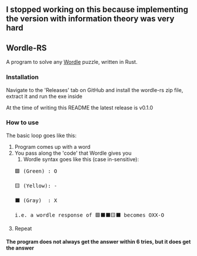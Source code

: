## I stopped working on this because implementing the version with information theory was very hard

## Wordle-RS
A program to solve any [Wordle](https://www.powerlanguage.co.uk/wordle/) puzzle, written in Rust.


### Installation
Navigate to the 'Releases' tab on GitHub and install the wordle-rs zip file, extract it and run the exe inside

At the time of writing this README the latest release is v0.1.0

### How to use
The basic loop goes like this:
1. Program comes up with a word
2. You pass along the 'code' that Wordle gives you
   1. Wordle syntax goes like this (case in-sensitive):
   <pre>
   🟩 (Green) : O

   🟨 (Yellow): -

   ⬛ (Gray)  : X

   i.e. a wordle response of 🟩⬛⬛🟨⬛ becomes OXX-O
   </pre>
3. Repeat

#### The program does not always get the answer within 6 tries, but it does get the answer
